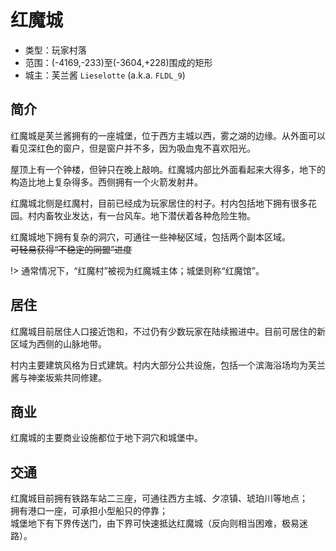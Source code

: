 # 红魔城

-   类型：玩家村落
-   范围：(-4169,-233)至(-3604,+228)围成的矩形
-   城主：芙兰酱 `Lieselotte` (a.k.a. `FLDL_9`)

## 简介

红魔城是芙兰酱拥有的一座城堡，位于西方主城以西，雾之湖的边缘。从外面可以看见深红色的窗户，但是窗户并不多，因为吸血鬼不喜欢阳光。

屋顶上有一个钟楼，但钟只在晚上敲响。红魔城内部比外面看起来大得多，地下的构造比地上复杂得多。西侧拥有一个火箭发射井。

红魔城北侧是红魔村，目前已经成为玩家居住的村子。村内包括地下拥有很多花园。村内畜牧业发达，有一台风车。地下潜伏着各种危险生物。

红魔城地下拥有复杂的洞穴，可通往一些神秘区域，包括两个副本区域。  
~~可轻易获得“不稳定的同盟”进度~~

!> 通常情况下，“红魔村”被视为红魔城主体；城堡则称“红魔馆”。

## 居住

红魔城目前居住人口接近饱和，不过仍有少数玩家在陆续搬进中。目前可居住的新区域为西侧的山脉地带。

村内主要建筑风格为日式建筑。村内大部分公共设施，包括一个滨海浴场均为芙兰酱与神楽坂紫共同修建。

## 商业

红魔城的主要商业设施都位于地下洞穴和城堡中。

## 交通

红魔城目前拥有铁路车站二三座，可通往西方主城、夕凉镇、琥珀川等地点；  
拥有港口一座，可承担小型船只的停靠；  
城堡地下有下界传送门，由下界可快速抵达红魔城（反向则相当困难，极易迷路）。
